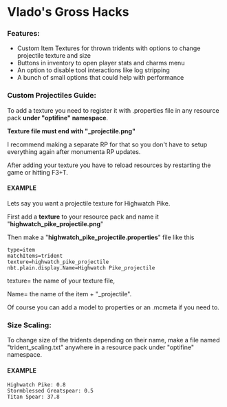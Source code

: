 # Vlado's Gross Hacks
### Features:
* Custom Item Textures for thrown tridents with options to change projectile texture and size
* Buttons in inventory to open player stats and charms menu
* An option to disable tool interactions like log stripping
* A bunch of small options that could help with performance

### Custom Projectiles Guide:

To add a texture you need to register it with .properties file in any resource pack **under "optifine" namespace**. 

**Texture file must end with "_projectile.png"** 

I recommend making a separate RP for that so you don't have to setup everything again after monumenta RP updates. 

After adding your texture you have to reload resources by restarting the game or hitting F3+T.

#### EXAMPLE
Lets say you want a projectile texture for Highwatch Pike.
    
First add a **texture** to your resource pack and name it "**highwatch_pike_projectile.png**"

Then make a "**highwatch_pike_projectile.properties**" file like this
```
type=item
matchItems=trident 
texture=highwatch_pike_projectile 
nbt.plain.display.Name=Highwatch Pike_projectile
```

texture= the name of your texture file,

Name= the name of the item + "_projectile".

Of course you can add a model to properties or an .mcmeta if you need to.

### Size Scaling:
To change size of the tridents depending on their name, make a file named "trident_scaling.txt" anywhere in a resource pack under "optifine" namespace.

#### EXAMPLE
```    
Highwatch Pike: 0.8
Stormblessed Greatspear: 0.5
Titan Spear: 37.8
```    
